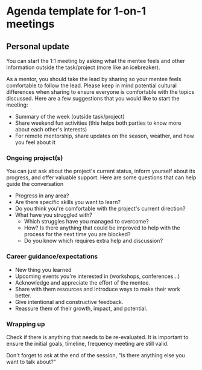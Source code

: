 # Agenda template for 1-on-1 meetings


## Personal update
You can start the 1:1 meeting by asking what the mentee feels and other information outside the task/project (more like an icebreaker).

As a mentor, you should take the lead by sharing so your mentee feels comfortable to follow the lead. Please keep in mind potential cultural differences when sharing to ensure everyone is comfortable with the topics discussed. Here are a few suggestions that you would like to start the meeting:

- Summary of the week (outside task/project)
- Share weekend fun activities (this helps both parties to know more about each other's interests)
- For remote mentorship, share updates on the season, weather, and how you feel about it

### Ongoing project(s)

You can just ask about the project's current status, inform yourself about its progress, and offer valuable support. Here are some questions that can help guide the conversation

- Progress in any area?
- Are there specific skills you want to learn?
- Do you think you're comfortable with the project's current direction?
- What have you struggled with?
    - Which struggles have you managed to overcome?
    - How? Is there anything that could be improved to help with the process for the next time you are blocked?
    - Do you know which requires extra help and discussion?

### Career guidance/expectations

- New thing you learned
- Upcoming events you're interested in (workshops, conferences...)
- Acknowledge and appreciate the effort of the mentee.
- Share with them resources and introduce ways to make their work better.
- Give intentional and constructive feedback.
- Reassure them of their growth, impact, and potential.

### Wrapping up

Check if there is anything that needs to be re-evaluated. It is important to ensure the initial goals, timeline, frequency meeting are still valid.

Don't forget to ask at the end of the session, "Is there anything else you want to talk about?"
